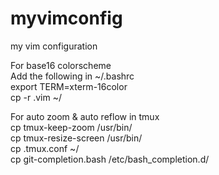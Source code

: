 # myvimconfig
my vim configuration  

For base16 colorscheme  
Add the following in ~/.bashrc  
export TERM=xterm-16color  
cp -r .vim ~/  

For auto zoom & auto reflow in tmux  
cp tmux-keep-zoom /usr/bin/  
cp tmux-resize-screen /usr/bin/  
cp .tmux.conf ~/  
cp git-completion.bash /etc/bash_completion.d/
